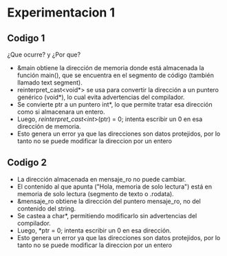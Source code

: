 # Experimentacion 1

## Codigo 1

¿Que ocurre? y ¿Por que? 
* &main obtiene la dirección de memoria donde está almacenada la función main(), que se encuentra en el segmento de código (también llamado text segment).
* reinterpret_cast<void*> se usa para convertir la dirección a un puntero genérico (void*), lo cual evita advertencias del compilador.
* Se convierte ptr a un puntero int*, lo que permite tratar esa dirección como si almacenara un entero.
* Luego, *reinterpret_cast<int*>(ptr) = 0; intenta escribir un 0 en esa dirección de memoria.
* Esto genera un error ya que las direcciones son datos protejidos, por lo tanto no se puede modificar la direccion por un entero

## Codigo 2
* La dirección almacenada en mensaje_ro no puede cambiar.
* El contenido al que apunta ("Hola, memoria de solo lectura") está en memoria de solo lectura (segmento de texto o .rodata).
* &mensaje_ro obtiene la dirección del puntero mensaje_ro, no del contenido del string.
* Se castea a char*, permitiendo modificarlo sin advertencias del compilador.
* Luego, *ptr = 0; intenta escribir un 0 en esa dirección.
* Esto genera un error ya que las direcciones son datos protejidos, por lo tanto no se puede modificar la direccion por un entero
